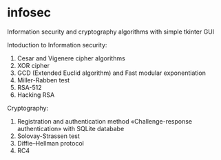 # infosec
Information security and cryptography algorithms with simple tkinter GUI

Intoduction to Information security:
1. Cesar and Vigenere cipher algorithms
2. XOR cipher
3. GCD (Extended Euclid algorithm) and Fast modular exponentiation
4. Miller-Rabben test
5. RSA-512
6. Hacking RSA


Cryptography:
1. Registration and authentication method «Challenge-response authentication» with SQLite datababe
2. Solovay-Strassen test
3. Diffie–Hellman protocol
4. RC4

